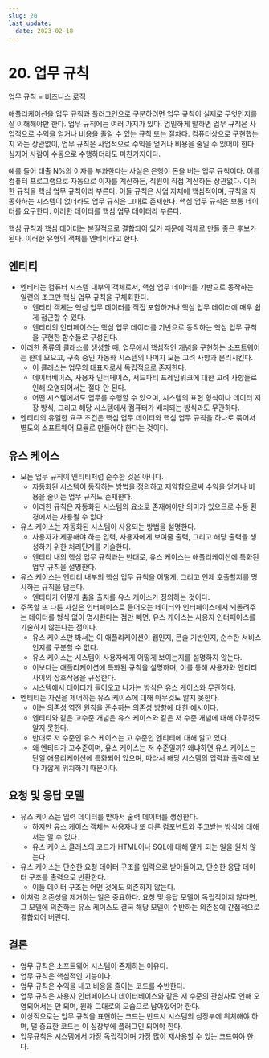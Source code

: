 ```yaml
---
slug: 20
last_update:
  date: 2023-02-18
---
```


# 20. 업무 규칙

업무 규칙 = 비즈니스 로직

애플리케이션을 업무 규칙과 플러그인으로 구분하려면 업무 규칙이 실제로 무엇인지를 잘 이해해야만 한다. 업무 규칙에는 여러 가지가 있다. 엄밀하게 말하면 업무 규칙은 사업적으로 수익을 얻거나 비용을 줄일 수 있는 규칙 또는 절차다. 컴퓨터상으로 구현했는지 와는 상관없이, 업무 규칙은 사업적으로 수익을 얻거나 비용을 줄일 수 있어야 한다. 심지어 사람이 수동으로 수행하더라도 마찬가지이다.

예를 들어 대출 N%의 이자를 부과한다는 사실은 은행이 돈을 버는 업무 규칙이다. 이를 컴퓨터 프로그램으로 자동으로 이자를 계산하든, 직원이 직접 계산하든 상관없다. 이러한 규칙을 핵심 업무 규칙이라 부른다. 이들 규칙은 사업 자체에 핵심적이며, 규칙을 자동화하는 시스템이 없더라도 업무 규칙은 그대로 존재한다. 핵심 업무 규칙은 보통 데이터를 요구한다. 이러한 데이터를 핵심 업무 데이터라 부른다.

핵심 규칙과 핵심 데이터는 본질적으로 결합되어 있기 때문에 객체로 만들 좋은 후보가 된다. 이러한 유형의 객체를 엔티티라고 한다.

## **엔티티**

- 엔티티는 컴퓨터 시스템 내부의 객체로서, 핵심 업무 데이터를 기반으로 동작하는 일련의 조그만 핵심 업무 규칙을 구체화한다.
  - 엔티티 객체는 핵심 업무 데이터를 직접 포함하거나 핵심 업무 데이터에 매우 쉽게 접근할 수 있다.
  - 엔티티의 인터페이스는 핵심 업무 데이터를 기반으로 동작하는 핵심 업무 규칙을 구현한 함수들로 구성된다.
- 이러한 종류의 클래스를 생성할 때, 업무에서 핵심적인 개념을 구현하는 소프트웨어는 한데 모으고, 구축 중인 자동화 시스템의 나머지 모든 고려 사항과 분리시킨다.
  - 이 클래스는 업무의 대표자로서 독립적으로 존재한다.
  - 데이터베이스, 사용자 인터페이스, 서드파티 프레임워크에 대한 고려 사항들로 인해 오염되어서는 절대 안 된다.
  - 어떤 시스템에서도 업무를 수행할 수 있으며, 시스템의 표현 형식이나 데이터 저장 방식, 그리고 해당 시스템에서 컴퓨터가 배치되는 방식과도 무관하다.
- 엔티티의 유일한 요구 조건은 핵심 업무 데이터와 핵심 업무 규칙을 하나로 묶어서 별도의 소프트웨어 모듈로 만들어야 한다는 것이다.

## **유스 케이스**

- 모든 업무 규칙이 엔티티처럼 순수한 것은 아니다.
  - 자동화된 시스템이 동작하는 방법을 정의하고 제약함으로써 수익을 얻거나 비용을 줄이는 업무 규칙도 존재한다.
  - 이러한 규칙은 자동화된 시스템의 요소로 존재해야만 의미가 있으므로 수동 환경에서는 사용될 수 없다.
- 유스 케이스는 자동화된 시스템이 사용되는 방법을 설명한다.
  - 사용자가 제공해야 하는 입력, 사용자에게 보여줄 출력, 그리고 해당 출력을 생성하기 위한 처리단계를 기술한다.
  - 엔티티 내의 핵심 업무 규칙과는 반대로, 유스 케이스는 애플리케이션에 특화된 업무 규칙을 설명한다.
- 유스 케이스는 엔티티 내부의 핵심 업무 규칙을 어떻게, 그리고 언제 호출할지를 명시하는 규칙을 담는다.
  - 엔티티가 어떻게 춤을 출지를 유스 케이스가 정의하는 것이다.
- 주목할 또 다른 사실은 인터페이스로 들어오는 데이터와 인터페이스에서 되돌려주는 데이터를 형식 없이 명시한다는 점만 빼면, 유스 케이스는 사용자 인터페이스를 기술하지 않는다는 점이다.
  - 유스 케이스만 봐서는 이 애플리케이션이 웹인지, 콘솔 기반인지, 순수한 서비스인지를 구분할 수 없다.
  - 유스 케이스는 시스템이 사용자에게 어떻게 보이는지를 설명하지 않는다.
  - 이보다는 애플리케이션에 특화된 규칙을 설명하며, 이를 통해 사용자와 엔티티 사이의 상호작용을 규정한다.
  - 시스템에서 데이터가 들어오고 나가는 방식은 유스 케이스와 무관하다.
- 엔티티는 자신을 제어하는 유스 케이스에 대해 아무것도 알지 못한다.
  - 이는 의존성 역전 원칙을 준수하는 의존성 방향에 대한 예시이다.
  - 엔티티와 같은 고수준 개념은 유스 케이스와 같은 저 수준 개념에 대해 아무것도 알지 못한다.
  - 반대로 저 수준인 유스 케이스는 고 수준인 엔티티에 대해 알고 있다.
  - 왜 엔티티가 고수준이며, 유스 케이스는 저 수준일까? 왜냐하면 유스 케이스는 단일 애플리케이션에 특화되어 있으며, 따라서 해당 시스템의 입력과 출력에 보다 가깝게 위치하기 때문이다.

## **요청 및 응답 모델**

- 유스 케이스는 입력 데이터를 받아서 출력 데이터를 생성한다.
  - 하지만 유스 케이스 객체는 사용자나 또 다른 컴포넌트와 주고받는 방식에 대해서는 알 수 없다.
  - 유스 케이스 클래스의 코드가 HTML이나 SQL에 대해 알게 되는 일을 원치 않는다.
- 유스 케이스는 단순한 요청 데이터 구조를 입력으로 받아들이고, 단순한 응답 데이터 구조를 출력으로 반환한다.
  - 이들 데이터 구조는 어떤 것에도 의존하지 않는다.
- 이처럼 의존성을 제거하는 일은 중요하다. 요청 및 응답 모델이 독립적이지 않다면, 그 모델에 의존하는 유스 케이스도 결국 해당 모델이 수반하는 의존성에 간접적으로 결합되어 버린다.

## **결론**

- 업무 규칙은 소프트웨어 시스템이 존재하는 이유다.
- 업무 규칙은 핵심적인 기능이다.
- 업무 규칙은 수익을 내고 비용을 줄이는 코드를 수반한다.
- 업무 규칙은 사용자 인터페이스나 데이터베이스와 같은 저 수준의 관심사로 인해 오염되어서는 안 되며, 원래 그대로의 모습으로 남아있어야 한다.
- 이상적으로는 업무 규칙을 표현하는 코드는 반드시 시스템의 심장부에 위치해야 하며, 덜 중요한 코드는 이 심장부에 플러그인 되어야 한다.
- 업무규칙은 시스템에서 가장 독립적이며 가장 많이 재사용할 수 있는 코드여야 한다.
